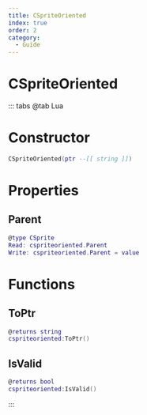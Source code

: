 ```yaml
---
title: CSpriteOriented
index: true
order: 2
category:
  - Guide
---
```


# CSpriteOriented

::: tabs
@tab Lua
# Constructor
```lua
CSpriteOriented(ptr --[[ string ]])
```
# Properties
## Parent 
```lua
@type CSprite
Read: cspriteoriented.Parent
Write: cspriteoriented.Parent = value
```
# Functions
## ToPtr
```lua
@returns string
cspriteoriented:ToPtr()
```
## IsValid
```lua
@returns bool
cspriteoriented:IsValid()
```

:::
